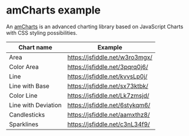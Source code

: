 # amCharts example

An [amCharts](https://www.amcharts.com/) is an advanced charting library based on JavaScript Charts with CSS styling possibilities.

|Chart name|Example|
|---|---|
|Area|https://jsfiddle.net/w3ro3mgx/|
|Color Area|https://jsfiddle.net/3pqrq0j6/|
|Line|https://jsfiddle.net/kvvsLp0j/|
|Line with Base|https://jsfiddle.net/sx73ktbk/|
|Color Line|https://jsfiddle.net/Lk7zmsjd/|
|Line with Deviation|https://jsfiddle.net/6stykqm6/|
|Candlesticks|https://jsfiddle.net/aamxthz8/|
|Sparklines|https://jsfiddle.net/c3nL34f9/|
